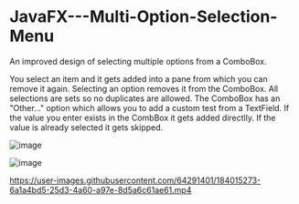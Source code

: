 # JavaFX---Multi-Option-Selection-Menu

An improved design of selecting multiple options from a ComboBox. 

You select an item and it gets added into a pane from which you can remove it again. 
Selecting an option removes it from the ComboBox. 
All selections are sets so no duplicates are allowed.
The ComboBox has an "Other..." option which allows you to add a custom test from a TextField. 
If the value you enter exists in the CombBox it gets added directlly. 
If the value is already selected it gets skipped. 

![image](https://user-images.githubusercontent.com/64291401/184015111-7c2517af-8412-4da9-b092-04c42716898b.png)

![image](https://user-images.githubusercontent.com/64291401/184015213-a3d36e34-c9f2-49d7-98b4-b0d9a389bc80.png)


https://user-images.githubusercontent.com/64291401/184015273-6a1a4bd5-25d3-4a60-a97e-8d5a6c61ae61.mp4

